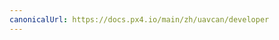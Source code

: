 ```yaml
---
canonicalUrl: https://docs.px4.io/main/zh/uavcan/developer
---
```


<Redirect to="../dronecan/development.md" />

<!-- Everything deleted below here - redirects to /dronecan/ -->
